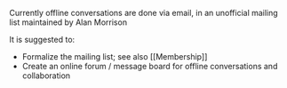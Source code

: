 Currently offline conversations are done via email, in an unofficial mailing list maintained by Alan Morrison

It is suggested to:
* Formalize the mailing list; see also [[Membership]]
* Create an online forum / message board for offline conversations and collaboration